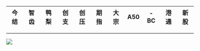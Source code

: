 今结|智齿|鸭梨|创支|创压|期指|大宗|A50|-BC|港通|新股
---|---|---|---|---|---|---|---|---|---|---
---
![](http://scd.cn.rfi.fr/sites/chinese.filesrfi/imagecache/rfi_16x9_1024_578/sites/images.rfi.fr/files/aef_image/wz0.gif)
